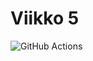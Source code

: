 # Viikko 5

![GitHub Actions](https://github.com/Pentu88/ohtu-2021k/workflows/Viikko%207/badge.svg)
